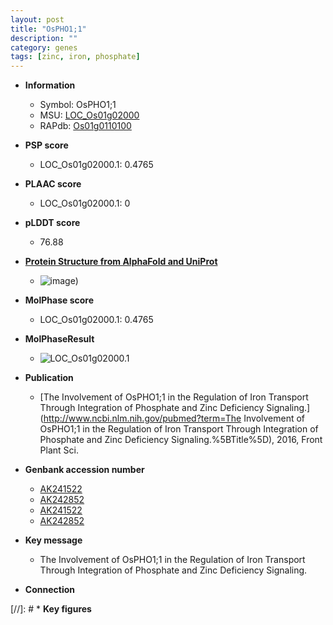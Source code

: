 ```yaml
---
layout: post
title: "OsPHO1;1"
description: ""
category: genes
tags: [zinc, iron, phosphate]
---
```


* **Information**  
    + Symbol: OsPHO1;1  
    + MSU: [LOC_Os01g02000](http://rice.plantbiology.msu.edu/cgi-bin/ORF_infopage.cgi?orf=LOC_Os01g02000)  
    + RAPdb: [Os01g0110100](http://rapdb.dna.affrc.go.jp/viewer/gbrowse_details/irgsp1?name=Os01g0110100)  

* **PSP score**  
    + LOC_Os01g02000.1: 0.4765 

* **PLAAC score**  
    + LOC_Os01g02000.1: 0 

* **pLDDT score**
    + 76.88

* **[Protein Structure from AlphaFold and UniProt](https://www.uniprot.org/uniprotkb/Q657S5/entry#structure)**
    + ![image](https://ricepsp.github.io/images/Q6/AF-Q657S5-F1.png))

* **MolPhase score**
    + LOC_Os01g02000.1: 0.4765

* **MolPhaseResult**
    + ![LOC_Os01g02000.1](https://ricepsp.github.io/pictures/LOC_Os01g/LOC_Os01g02000.1.png)

* **Publication**  
    + [The Involvement of OsPHO1;1 in the Regulation of Iron Transport Through Integration of Phosphate and Zinc Deficiency Signaling.](http://www.ncbi.nlm.nih.gov/pubmed?term=The Involvement of OsPHO1;1 in the Regulation of Iron Transport Through Integration of Phosphate and Zinc Deficiency Signaling.%5BTitle%5D), 2016, Front Plant Sci.

* **Genbank accession number**  
    + [AK241522](http://www.ncbi.nlm.nih.gov/nuccore/AK241522)
    + [AK242852](http://www.ncbi.nlm.nih.gov/nuccore/AK242852)
    + [AK241522](http://www.ncbi.nlm.nih.gov/nuccore/AK241522)
    + [AK242852](http://www.ncbi.nlm.nih.gov/nuccore/AK242852)

* **Key message**  
    + The Involvement of OsPHO1;1 in the Regulation of Iron Transport Through Integration of Phosphate and Zinc Deficiency Signaling.

* **Connection**  

[//]: # * **Key figures**  


